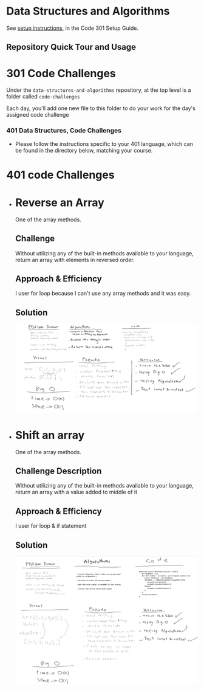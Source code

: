 # Data Structures and Algorithms

See [setup instructions](https://codefellows.github.io/setup-guide/code-301/3-code-challenges), in the Code 301 Setup Guide.

## Repository Quick Tour and Usage

# 301 Code Challenges

Under the `data-structures-and-algorithms` repository, at the top level is a folder called `code-challenges`

Each day, you'll add one new file to this folder to do your work for the day's assigned code challenge

### 401 Data Structures, Code Challenges

- Please follow the instructions specific to your 401 language, which can be found in the directory below, matching your course.

# 401 code Challenges

* # Reverse an Array
    One of the array methods.

    ## Challenge
    Without utilizing any of the built-in methods available to your language, return an array with elements in reversed order.
    
    ## Approach & Efficiency
    I user for loop because I can't use any array methods and it was easy.
    
    ## Solution
    ![reversed](assets/array-reverse.png)

* # Shift an array 
    One of the array methods.

    ## Challenge Description
    Without utilizing any of the built-in methods available to your language, return an array with a value added to middle of it

    ## Approach & Efficiency
    I user for loop & if statement

    ## Solution
    ![shifted](assets/array-shift.png)